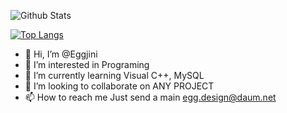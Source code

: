 ![Github Stats](https://github-readme-stats.vercel.app/api?username=Eggjini&show_icons=true)

[![Top Langs](https://github-readme-stats.vercel.app/api/top-langs/?username=Eggjini&layout=compact)](https://github.com/Eggjini/github-readme-stats)

- 👋 Hi, I’m @Eggjini
- 👀 I’m interested in Programing
- 🌱 I’m currently learning Visual C++, MySQL
- 💞️ I’m looking to collaborate on ANY PROJECT
- 📫 How to reach me Just send a main <egg.design@daum.net>


<!---
Eggjini/Eggjini is a ✨ special ✨ repository because its `README.md` (this file) appears on your GitHub profile.
You can click the Preview link to take a look at your changes.
--->
